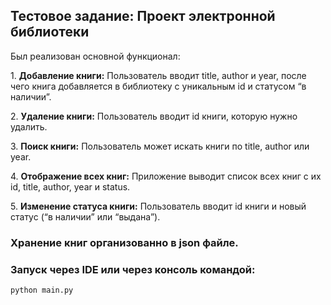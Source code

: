 <h2>Тестовое задание: Проект электронной библиотеки</h2>
<p>Был реализован основной функционал:</p>
<p> 1. <strong>Добавление книги:</strong> Пользователь вводит title, author и year, после чего книга добавляется в библиотеку с уникальным id и статусом “в наличии”.</p>
<p> 2. <strong>Удаление книги:</strong> Пользователь вводит id книги, которую нужно удалить.</p>
<p> 3. <strong>Поиск книги:</strong> Пользователь может искать книги по title, author или year.</p>
<p> 4. <strong>Отображение всех книг:</strong> Приложение выводит список всех книг с их id, title, author, year и status.</p>
<p> 5. <strong>Изменение статуса книги:</strong> Пользователь вводит id книги и новый статус (“в наличии” или “выдана”).</p>
<h3>Хранение книг организованно в json файле.</h3>
<h3>Запуск через IDE или через консоль командой:</h3>
<code>python main.py</code>
